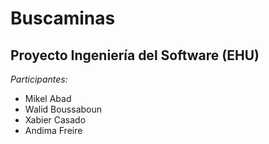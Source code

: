 # Buscaminas
## Proyecto Ingeniería del Software (EHU)
 *Participantes:*  
- Mikel Abad
- Walid Boussaboun
- Xabier Casado
- Andima Freire
